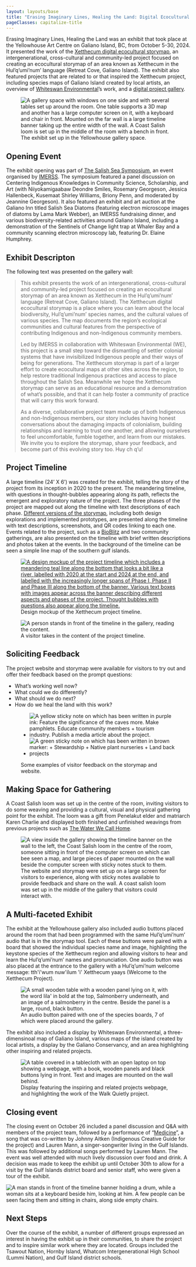 ```yaml
---
layout: layouts/base
title: "Erasing Imaginary Lines, Healing the Land: Digital Ecocultural Mapping in the Salish Sea and Beyond"
pageClasses: capitalize-title
---
```

Erasing Imaginary Lines, Healing the Land was an exhibit that took place at the Yellowhouse Art Centre on Galiano
Island, BC, from October 5-30, 2024. It presented the work of the [Xetthecum digital ecocultural storymap](/ecocultural-mapping-project/),
an intergenerational, cross-cultural and community-led project focused on creating an ecocultural storymap of an area
known as Xetthecum in the Hul’q’umi’num’ language (Retreat Cove, Galiano Island). The exhibit also featured projects
that are related to or that inspired the Xetthecum project, including species maps of Galiano Island created by local
artists, an overview of [Whiteswan Environmental](https://www.whiteswanenvironmental.org/)’s work, and a
[digital project gallery](https://imerss.github.io/xetthecum-storymap/files/inspiring_projects.html).

<figure>
<img src="/projects/images/erasing-imaginary-lines-healing-the-land/set-up.png"
    alt="A gallery space with windows on one side and with several tables set up around the room. One table supports a
    3D map and another has a large computer screen on it, with a keyboard and chair in front. Mounted on the far wall is
    a large timeline banner taking up the entire width of the wall. A Coast Salish loom is set up in the middle of the
    room with a bench in front.">
<figcaption>
    The exhibit set up in the Yellowhouse  gallery space.
</figcaption>
</figure>

## Opening Event

The exhibit opening was part of [The Salish Sea Symposium](https://gulfislandevents.com/event/salish-sea-symposium/), an
event organised by [IMERSS](https://imerss.org/). The symposium featured a panel discussion on Centering Indigenous
Knowledges in Community Science, Scholarship, and Art (with Niiyokamigaabaw Deondre Smiles, Rosemary Georgeson, Jessica
Hallenbeck, Kusemaat Shirley Williams, Briony Penn, and moderated by Jeannine Georgeson). It also featured an exhibit
and art auction at the Galiano Inn titled Salish Sea Diatoms (featuring electron microscope images of diatoms by Lama
Mark Webber), an IMERSS fundraising dinner, and various biodiversity-related activities around Galiano Island, including
a demonstration of the Sentinels of Change light trap at Whaler Bay and a community scanning electron microscopy lab,
featuring Dr. Elaine Humphrey.

## Exhibit Descripton

The following text was presented on the gallery wall:

> This exhibit presents the work of an intergenerational, cross-cultural and community-led project focused on creating
an ecocultural storymap of an area known as Xetthecum in the Hul’q’umi’num’ language (Retreat Cove, Galiano Island). The
Xetthecum digital ecocultural storymap is a place where you can learn about the local biodiversity, Hul’q’umi’num’
species names, and the cultural values of various species. The map documents the region’s ecological communities and
cultural features from the perspective of contributing Indigenous and non-Indigenous community members.
>
> Led by IMERSS in collaboration with Whiteswan Environmental (WE), this project is a small step toward the dismantling
of settler colonial systems that have invisibilized Indigenous people and their ways of being for generations. The
Xetthecum storymap is part of a larger effort to create ecocultural maps at other sites across the region, to help
restore traditional Indigenous practices and access to place throughout the Salish Sea. Meanwhile we hope the Xetthecum
storymap can serve as an educational resource and a demonstration of what’s possible, and that it can help foster a
community of practice that will carry this work forward.
>
> As a diverse, collaborative project team made up of both Indigenous and non-Indigenous members, our story includes
having honest conversations about the damaging impacts of colonialism, building relationships and learning to trust one
another, and allowing ourselves to feel uncomfortable, fumble together, and learn from our mistakes. We invite you to
explore the storymap, share your feedback, and become part of this evolving story too. Huy ch q’u!

## Project Timeline

A large timeline (24’ X 6’) was created for the exhibit, telling the story of the project from its inception in 2020 to
the present. The meandering timeline, with questions in thought-bubbles appearing along its path, reflects the emergent
and exploratory nature of the project. The three phases of the project are mapped out along the timeline with text
descriptions of each phase. [Different versions of the storymap](https://imerss.github.io/xetthecum-storymap/storymap-designs.html),
including both design explorations and implemented prototypes, are presented along the timeline with text descriptions,
screenshots, and QR codes linking to each one. Events related to the project, such as a [BioBlitz](https://bioactnet.org/events/galiano-blitz-2023)
and two community gatherings, are also presented on the timeline with brief written descriptions and photos taken at the
events. In the background of the timeline can be  seen a simple line map of the southern gulf islands.

<figure>
<a href="/projects/images/erasing-imaginary-lines-healing-the-land/timeline.png">
<img src="/projects/images/erasing-imaginary-lines-healing-the-land/timeline.png"
    alt="A design mockup of the project timeline which includes a meandering teal line along the bottom that looks a bit
    like a river, labelled with 2020 at the start and 2024 at the end, and labelled with the increasingly longer spans
    of Phase I, Phase II and Phase III along the bottom of the banner. Various text boxes with images appear across the
    banner describing different aspects and phases of the project. Thought bubbles with questions also appear along the
    timeline.">
</a>
<figcaption>
    Design mockup of the Xetthecum project timeline.
</figcaption>
</figure>

<figure>
<img src="/projects/images/erasing-imaginary-lines-healing-the-land/visitor-views-timeline.png"
    alt="A person stands in front of the timeline in the gallery, reading the content.">
<figcaption>
    A visitor takes in the content of the project timeline.
</figcaption>
</figure>

## Soliciting Feedback

The project website and storymap were available for visitors to try out and offer their feedback based on the prompt questions:

* What’s working well now?
* What could we do differently?
* What should we do next?
* How do we heal the land with this work?

<figure>
<ul class="grid-layout">
<li>
<img src="/projects/images/erasing-imaginary-lines-healing-the-land/feedback1.png"
    alt="A yellow sticky note on which has been written in purple ink: Feature the significance of the caves more. Make
    pamphlets. Educate community members + tourism industry. Publish a media article about the project.">
</li>
<li>
<img src="/projects/images/erasing-imaginary-lines-healing-the-land/feedback2.png"
    alt="A green sticky note on which has been written in brown marker: + Stewardship + Native plant nurseries + Land
    back projects">
</li>
</ul>
<figcaption>
    Some examples of visitor feedback on the storymap and website.
</figcaption>
</figure>

## Making Space for Gathering

A Coast Salish loom was set up in the centre of the room, inviting visitors to do some weaving and providing a cultural,
visual and physical gathering point for the exhibit. The loom was a gift from Penelakut elder and matriarch Karen
Charlie and displayed both finished and unfinished weavings from previous projects such as [The Water We Call Home](https://www.thewaterwecallhome.com/).

<figure>
<img src="/projects/images/erasing-imaginary-lines-healing-the-land/interactives.png"
    alt="A view inside the gallery showing the timeline banner on the wall to the left, the Coast Salish loom in the
    centre of the room, someone sitting in front of the computer screen on which can bee seen a map, and large pieces of
    paper mounted on the wall beside the computer screen with sticky notes stuck to them.">
<figcaption>
    The website and storymap were set up on a large screen for visitors to experience, along with sticky notes available
    to provide feedback and share on the wall. A coast salish loom was set up in the middle of the gallery that visitors
    could interact with.
</figcaption>
</figure>

## A Multi-faceted Exhibit

The exhibit at the Yellowhouse gallery also included audio buttons placed around the room that had been programmed with
the same Hul’q’umi’num’ audio that is in the storymap tool. Each of these buttons were paired with a board that showed
the individual species name and image, highlighting the keystone species of the Xetthecum region and allowing visitors
to hear and learn the Hul’q’umi’num’ names and pronunciation. One audio button was also placed at the entrance to the
gallery with a Hul’q’umi’num welcome message: tth'i'wum nuw'ilum 'i' Xetthecum yaays (Welcome to the Xetthecum Project).

<figure>
<img src="/projects/images/erasing-imaginary-lines-healing-the-land/salmonberry.png"
    alt="A small wooden table with a wooden panel lying on it, with the word lila' in bold at the top, Salmonberry
    underneath, and an image of a salmonberry in the centre. Beside the panel is a large, round, black button.">
<figcaption>
    An audio button paired with one of the species boards, 7 of which were placed around the gallery.
</figcaption>
</figure>

The exhibit also included a display by Whiteswan Environmental, a three-dimensinoal map of Galiano Island,
various maps of the island created by local artists, a display by the Galiano Conservancy, and an area highlighting
other inspiring and related projects.

<figure>
<img src="/projects/images/erasing-imaginary-lines-healing-the-land/walk-quietly.png"
    alt="A table covered in a tablecloth with an open laptop on top showing a webpage, with a book, wooden panels and
    black buttons lying in front. Text and images are mounted on the wall behind.">
<figcaption>
    Display featuring the inspiring and related projects webpage, and highlighting the work of the Walk Quietly project.
</figcaption>
</figure>

## Closing event

The closing event on October 26 included a panel discussion and Q&A with members of the project team, followed by a
performance of “[Medicine](https://www.youtube.com/watch?v=Xc7cqOgqJkM)”, a song that was co-written by Johnny Aitken
(Indigenous Creative Guide for the project) and Lauren Mann, a singer-songwriter living in the Gulf Islands. This was
followed by additional songs performed by Lauren Mann. The event was well attended with much lively discussion over food
and drink. A decision was made to keep the exhibit up until October 30th to allow for a visit by the Gulf Islands
district board and senior staff, who were given a tour of the exhibit.

<img src="/projects/images/erasing-imaginary-lines-healing-the-land/music.jpg"
    alt="A man stands in front of the timeline banner holding a drum, while a woman sits at a keyboard beside him,
    looking at him. A few people can be seen facing them and sitting in chairs, along side empty chairs.">

## Next Steps

Over the course of the exhibit, a number of different groups expressed an interest in having the exhibit up in their
communities, to share the project and to inspire similar work where they are located. Groups included the
Tsawout Nation, Hornby Island, Whatcom Intergenerational High School (Lummi Nation), and Gulf Island district schools.
